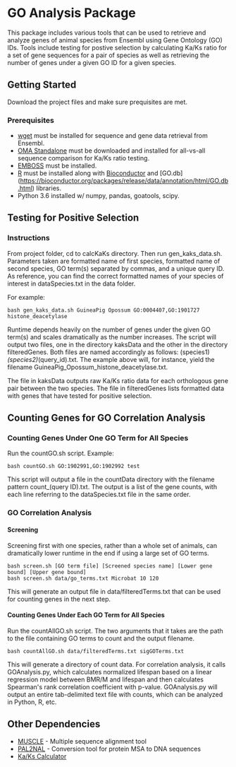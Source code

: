 # GO Analysis Package

This package includes various tools that can be used to retrieve and analyze genes of animal species from Ensembl using Gene Ontology (GO) IDs. Tools include testing for postive selection by calculating Ka/Ks ratio for a set of gene sequences for a pair of species as well as retrieving the number of genes under a given GO ID for a given species.

## Getting Started

Download the project files and make sure prequisites are met.

### Prerequisites

* [wget](https://www.gnu.org/software/wget/) must be installed for sequence and gene data retrieval from Ensembl.
* [OMA Standalone](https://omabrowser.org/standalone/) must be downloaded and installed for all-vs-all sequence comparison for Ka/Ks ratio testing.
* [EMBOSS](http://emboss.sourceforge.net/apps/#list) must be installed.
* [R](https://www.r-project.org/) must be installed along with [Bioconductor](https://bioconductor.org/install/) and [GO.db] (https://bioconductor.org/packages/release/data/annotation/html/GO.db.html) libraries.
* Python 3.6 installed w/ numpy, pandas, goatools, scipy.

## Testing for Positive Selection

### Instructions

From project folder, cd to calcKaKs directory. Then run gen_kaks_data.sh. Parameters taken are formatted name of first species, formatted name of second species, GO term(s) separated by commas, and a unique query ID. As reference, you can find the correct formatted names of your species of interest in dataSpecies.txt in the data folder.

For example:
```
bash gen_kaks_data.sh GuineaPig Opossum GO:0004407,GO:1901727 histone_deacetylase
```

Runtime depends heavily on the number of genes under the given GO term(s) and scales dramatically as the number increases. The script will output two files, one in the directory kaksData and the other in the directory filteredGenes. Both files are named accordingly as follows: (species1)_(species2)_(query_id).txt. The example above will, for instance, yield the filename GuineaPig_Opossum_histone_deacetylase.txt.

The file in kaksData outputs raw Ka/Ks ratio data for each orthologous gene pair between the two species. The file in filteredGenes lists formatted data with genes that have tested for positive selection.

## Counting Genes for GO Correlation Analysis

### Counting Genes Under One GO Term for All Species

Run the countGO.sh script. Example:
```
bash countGO.sh GO:1902991,GO:1902992 test
```
This script will output a file in the countData directory with the filename pattern count_(query ID).txt. The output is a list of the gene counts, with each line referring to the dataSpecies.txt file in the same order.

### GO Correlation Analysis

#### Screening

Screening first with one species, rather than a whole set of animals, can dramatically lower runtime in the end if using a large set of GO terms.
```
bash screen.sh [GO term file] [Screened species name] [Lower gene bound] [Upper gene bound]
bash screen.sh data/go_terms.txt Microbat 10 120
```
This will generate an output file in data/filteredTerms.txt that can be used for counting genes in the next step.

#### Counting Genes Under Each GO Term for All Species

Run the countAllGO.sh script. The two arguments that it takes are the path to the file containing GO terms to count and the output filename.
```
bash countAllGO.sh data/filteredTerms.txt sigGOTerms.txt
```
This will generate a directory of count data. For correlation analysis, it calls GOAnalysis.py, which calculates normalized lifespan based on a linear regression model between BMR/M and lifespan and then calculates Spearman's rank correlation coefficient with p-value. GOAnalysis.py will output an entire tab-delimited text file with counts, which can be analyzed in Python, R, etc.

## Other Dependencies

* [MUSCLE](https://www.drive5.com/muscle/) - Multiple sequence alignment tool
* [PAL2NAL](http://www.bork.embl.de/pal2nal/) - Conversion tool for protein MSA to DNA sequences
* [Ka/Ks Calculator](https://code.google.com/archive/p/kaks-calculator/)
